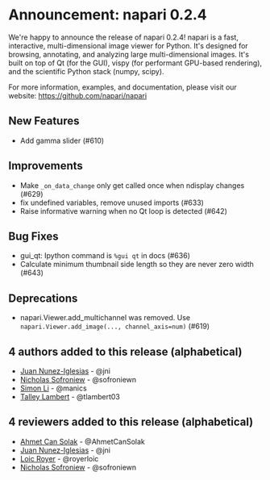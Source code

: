 # Announcement: napari 0.2.4

We're happy to announce the release of napari 0.2.4! napari is a fast, interactive, multi-dimensional image viewer for Python. It's designed for browsing, annotating, and analyzing large multi-dimensional images. It's built on top of Qt (for the GUI), vispy (for performant GPU-based rendering), and the scientific Python stack (numpy, scipy).

For more information, examples, and documentation, please visit our website: https://github.com/napari/napari

## New Features
- Add gamma slider (#610)

## Improvements
- Make `_on_data_change` only get called once when ndisplay changes (#629)
- fix undefined variables, remove unused imports (#633)
- Raise informative warning when no Qt loop is detected (#642)

## Bug Fixes
- gui_qt: Ipython command is `%gui qt` in docs (#636)
- Calculate minimum thumbnail side length so they are never zero width (#643)

## Deprecations
- napari.Viewer.add_multichannel was removed. Use `napari.Viewer.add_image(..., channel_axis=num)`   (#619)

## 4 authors added to this release (alphabetical)
- [Juan Nunez-Iglesias](https://github.com/napari/napari/commits?author=jni) - @jni
- [Nicholas Sofroniew](https://github.com/napari/napari/commits?author=sofroniewn) - @sofroniewn
- [Simon Li](https://github.com/napari/napari/commits?author=manics) - @manics
- [Talley Lambert](https://github.com/napari/napari/commits?author=tlambert03) - @tlambert03

## 4 reviewers added to this release (alphabetical)
- [Ahmet Can Solak](https://github.com/napari/napari/commits?author=AhmetCanSolak) - @AhmetCanSolak
- [Juan Nunez-Iglesias](https://github.com/napari/napari/commits?author=jni) - @jni
- [Loic Royer](https://github.com/napari/napari/commits?author=royerloic) - @royerloic
- [Nicholas Sofroniew](https://github.com/napari/napari/commits?author=sofroniewn) - @sofroniewn
